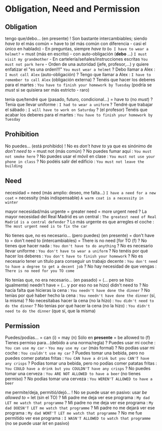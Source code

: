 # Obligation, Need and Permission

## Obligation

tengo que/debo... (en presente)
    ! Son bastante intercambiables; siendo _have to_ el más común
    = have to (el más común con diferencia - casi el único en hablado)
        - En preguntas, siempre _have to_ `Do I have to wear a helmet?`
    = must (más en escrito)
        - con auto-obligación (**debo** ...) `I must visit my grandmother`
        - En cartelería/señales/instrucciones escritas `You must not park here`
        - Orden de una autoridad (jefe, profesor,...) y quiere enfatizar el "es una orden!!!" `You must wear a helmet`
    ? Debo llamar a Alex : `I must call Alex` (auto-obligación)
    ? Tengo que llamar a Alex : `I have to remember to call Alex` (obligación externa)
    ? Tenéis que hacer los deberes para el martes : `You have to finish your homework by Tuesday` (podría se _must_ si se quisiera ser más estricto - raro)

tenia que/tendré que (pasado, futuro, condicional...)
    = have to (no _must_)
    ? Tenia que llevar uniforme : `I had to wear a uniform`
    ? Tendré que trabajar el sábado : `I will have to work on Saturday`
    ? (el profesor) Tenéis que acabar los deberes para el martes : `You have to finish your homework by Tuesday`


## Prohibition


No puedes... (está prohibido)
    ! No es _don't have to_ ya que es sinónimo de _don't need to_
    = must not (más común)
    ? No puedes fumar aquí : `You must not smoke here`
    ? No puedes usar el móvil en clase : `You must not use your phone in class`
    ? No podéis salir del edificio : `You must not leave the building`



## Need

necesidad
    = need (más amplio: deseo, me falta...) `I have a need for a new coat`
    = necessity (más indispensable) `A warm coat is a necessity in winter`

mayor necesidad/más urgente
    = greater need
    = more urgent need
    ? La mayor necesidad del Real Madrid es un central : `The greatest need of Real Madrid is a central defender`
    ? Lo más urgente es que arregles el coche : `The most urgent need is to fix the car`

No tienes que, no es necesario... (pero puedes) (en presente)
    = don't have to
    = don't need to (intercambiables)
    = There is no need [for <sbody> TO <base> (f)
    ? No tienes que hacer nada : `You don't have to do anything`
    ? No es necesario llevar uniforme : `You don't have to wear a uniform`
    ? No tenéis por qué hacer los deberes : `You don't have to finish your homework`
    ? No es necesario tener un título para conseguir un trabajo decente : `You don't need to have a degree to get a decent job`
    ? No hay necesidad de que vengas : `There is no need for you TO come`

No tenías que, no era necesario... (en pasado)
    = (... pero se hizo igualmente) needn't have <done>
    = (... y por eso no se hizo) didn't need to <base>
    ? No hacía falta que hicieras la cena : `You needn't have done the dinner`
    ? No tenías por qué haber hecho la cena : `You needn't have done the dinner` (sí, la misma)
    ? No necesitabas hacer la cena (no la hizo) : `You didn't need to do the dinner`
    ? No tenías por qué hacer la cena (no la hizo) : `You didn't need to do the dinner` (que sí, que la misma)

## Permission

Puedes/podías...
    = can (i)
    = may (n) Sólo en **presente**
    = be allowed to (f) Tienes permiso para...(debido a una norma/regla)
    ? Puedes usar mi coche : `You can use my car` - `You may use my car` (más formal)
    ? No podías usar mi coche : `You couldn't use my car`
    ? Puedes tomar una bebida, pero no puedes comer patatas fritas : `You CAN have a drink but you CAN'T have any crisps`
    ? Podías tomar una bebida, pero no podías comer patatas fritas : `You COULD have a drink but you COULDN'T have any crisps`
    ? No puedes tomar una cerveza : `You ARE NOT ALLOWED to have a beer` (no tienes permiso)
    ? No podías tomar una cerveza : `You WEREN'T ALLOWED to have a beer`

me permite/deja, permitió/dejó...
    ! No se puede usar en pasivo: usar _be allowed to_
    = let <sbody> <base> (sin el TO)
    ? Mi padre me deja ver ese programa : `My dad LET me watch that programme`
    ? Mi padre no me deja ver ese programa : `My dad DOESN'T LET me watch that programme`
    ? Mi padre no me dejará ver ese programa : `My dad WONT'T LET me watch that programme`
    ? No me fue permitido ver ese programa : `I WASN'T ALLOWED to watch that programme` (no se puede usar _let_ en pasivo)
